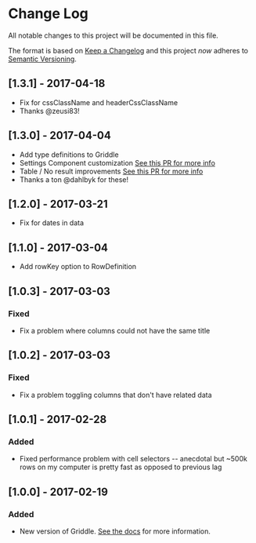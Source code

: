 # Change Log
All notable changes to this project will be documented in this file.

The format is based on [Keep a Changelog](http://keepachangelog.com/) 
and this project _now_ adheres to [Semantic Versioning](http://semver.org/).

## [1.3.1] - 2017-04-18
- Fix for cssClassName and headerCssClassName
- Thanks @zeusi83!

## [1.3.0] - 2017-04-04
- Add type definitions to Griddle
- Settings Component customization [See this PR for more info](https://github.com/GriddleGriddle/Griddle/pull/628)
- Table / No result improvements [See this PR for more info](https://github.com/GriddleGriddle/Griddle/pull/624)
- Thanks a ton @dahlbyk for these!

## [1.2.0] - 2017-03-21
- Fix for dates in data

## [1.1.0] - 2017-03-04
- Add rowKey option to RowDefinition

## [1.0.3] - 2017-03-03
### Fixed
- Fix a problem where columns could not have the same title

## [1.0.2] - 2017-03-03
### Fixed
- Fix a problem toggling columns that don't have related data

## [1.0.1] - 2017-02-28
### Added
- Fixed performance problem with cell selectors -- anecdotal but ~500k rows on my computer is pretty fast as opposed to previous lag

## [1.0.0] - 2017-02-19
### Added
- New version of Griddle. [See the docs](http://griddlegriddle.github.io/Griddle/) for more information.
